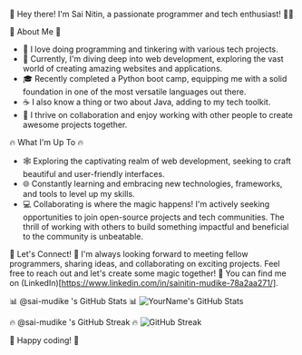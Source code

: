 👋 Hey there! I'm Sai Nitin, a passionate programmer and tech enthusiast! 👨‍💻

🚀 About Me 🚀
- 🔭 I love doing programming and tinkering with various tech projects.
- 🌱 Currently, I'm diving deep into web development, exploring the vast world of creating amazing websites and applications.
- 🎓 Recently completed a Python boot camp, equipping me with a solid foundation in one of the most versatile languages out there.
- ☕ I also know a thing or two about Java, adding to my tech toolkit.
- 🤝 I thrive on collaboration and enjoy working with other people to create awesome projects together.

🔥 What I'm Up To 🔥
- 🕸️ Exploring the captivating realm of web development, seeking to craft beautiful and user-friendly interfaces.
- 🌐 Constantly learning and embracing new technologies, frameworks, and tools to level up my skills.
- 💻 Collaborating is where the magic happens! I'm actively seeking opportunities to join open-source projects and tech communities.
  The thrill of working with others to build something impactful and beneficial to the community is unbeatable.

💬 Let's Connect! 💬
I'm always looking forward to meeting fellow programmers, sharing ideas, and collaborating on exciting projects. Feel free to reach out and let's create some magic together! 🤗
You can find me on (LinkedIn)[https://www.linkedin.com/in/sainitin-mudike-78a2aa271/].


📊 @sai-mudike 's GitHub Stats 📊
![YourName's GitHub Stats](https://github-readme-stats.vercel.app/api?username=sai-mudike&show_icons=true&theme=radical)


🔥 @sai-mudike 's GitHub Streak 🔥
![GitHub Streak](https://github-readme-streak-stats.herokuapp.com/?user=sai-mudike&theme=radical)



🚀 Happy coding! 🚀
